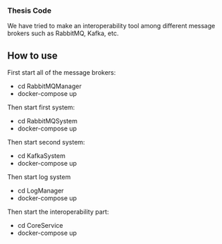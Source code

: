 ### Thesis Code ###

We have tried to make an interoperability tool among different message brokers such as RabbitMQ, Kafka, etc.

## How to use ##
First start all of the message brokers:
  * cd RabbitMQManager
  * docker-compose up
  
Then start first system:
  * cd RabbitMQSystem
  * docker-compose up

Then start second system:  
  * cd KafkaSystem
  * docker-compose up
  
Then start log system
  * cd LogManager
  * docker-compose up
  
Then start the interoperability part:
  * cd CoreService
  * docker-compose up

